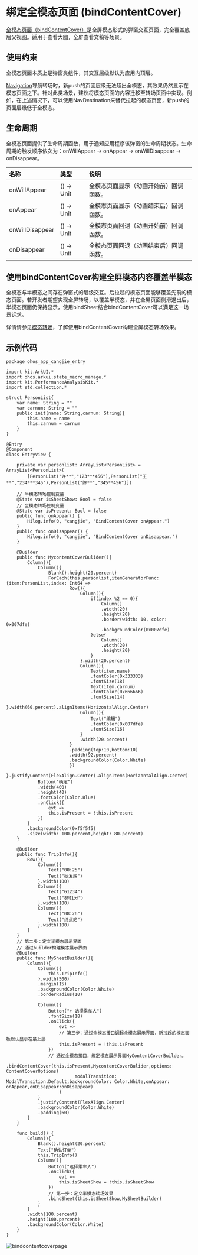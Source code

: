 # 绑定全模态页面 (bindContentCover)

[全模态页面（bindContentCover）](../../../reference/source_zh_cn/arkui-cj/cj-universal-attribute-bindcontentcover.md#func-bindcontentcoverboolunitcontentcoveroptions)是全屏模态形式的弹窗交互页面，完全覆盖底层父视图。适用于查看大图，全屏查看文稿等场景。

## 使用约束

全模态页面本质上是弹窗类组件，其交互层级默认为应用内顶层。

[Navigation](../../../reference/source_zh_cn/arkui-cj/cj-navigation-switching-navigation.md)导航转场时，新push的页面层级无法超出全模态，其效果仍然显示在模态页面之下。针对此类场景，建议将模态页面的内容迁移至转场页面中实现。例如，在上述情况下，可以使用NavDestination来替代拉起的模态页面，新push的页面层级低于全模态。

## 生命周期

全模态页面提供了生命周期函数，用于通知应用程序该弹窗的生命周期状态。生命周期的触发顺序依次为：onWillAppear -> onAppear -> onWillDisappear -> onDisappear。

| 名称            |类型| 说明                       |
| :----------------- | :------ | :---------------------------- |
| onWillAppear    | () -> Unit | 全模态页面显示（动画开始前）回调函数。 |
| onAppear    | () -> Unit | 全模态页面显示（动画结束后）回调函数。  |
| onWillDisappear | () -> Unit | 全模态页面回退（动画开始前）回调函数。 |
| onDisappear |() -> Unit  | 全模态页面回退（动画结束后）回调函数。     |

## 使用bindContentCover构建全屏模态内容覆盖半模态

全模态与半模态之间存在弹窗式的层级交互。后拉起的模态页面能够覆盖先前的模态页面。若开发者期望实现全屏转场，以覆盖半模态，并在全屏页面侧滑退出后，半模态页面仍保持显示，使用bindSheet结合bindContentCover可以满足这一场景诉求。

详情请参见[模态转场](./cj-modal-transition.md#使用bindcontentcover构建全屏模态转场效果)，了解使用bindContentCover构建全屏模态转场效果。

## 示例代码

 <!-- run -->

```cangjie
package ohos_app_cangjie_entry

import kit.ArkUI.*
import ohos.arkui.state_macro_manage.*
import kit.PerformanceAnalysisKit.*
import std.collection.*

struct PersonList{
    var name: String = ""
    var carnum: String = ""
    public init(name: String,carnum: String){
        this.name = name
        this.carnum = carnum
    }
}

@Entry
@Component
class EntryView {

    private var personlist: ArrayList<PersonList> = ArrayList<PersonList>(
        [PersonList("许**","123***456"),PersonList("王**","234***345"),PersonList("陈**","345**456")])

    // 半模态转场控制变量
    @State var isSheetShow: Bool = false
    // 全模态转场控制变量
    @State var isPresent: Bool = false
    public func onAppear() {
        Hilog.info(0, "cangjie", "BindContentCover onAppear.")
    }
    public func onDisappear() {
        Hilog.info(0, "cangjie", "BindContentCover onDisappear.")
    }

    @Builder
    public func MycontentCoverBulider(){
        Column(){
            Column(){
                Blank().height(20.percent)
                ForEach(this.personlist,itemGeneratorFunc:{item:PersonList,index: Int64 =>
                        Row(){
                            Column(){
                                if(index %2 == 0){
                                    Column()
                                    .width(20)
                                    .height(20)
                                    .border(width: 10, color: 0x007dfe)
                                    .backgroundColor(0x007dfe)
                                }else{
                                    Column()
                                    .width(20)
                                    .height(20)
                                }
                            }.width(20.percent)
                            Column(){
                                Text(item.name)
                                .fontColor(0x333333)
                                .fontSize(18)
                                Text(item.carnum)
                                .fontColor(0x666666)
                                .fontSize(14)
                            }.width(60.percent).alignItems(HorizontalAlign.Center)
                            Column(){
                                Text("编辑")
                                .fontColor(0x007dfe)
                                .fontSize(16)
                            }
                            .width(20.percent)
                        }
                        .padding(top:10,bottom:10)
                        .width(92.percent)
                        .backgroundColor(Color.White)
                        })
            }.justifyContent(FlexAlign.Center).alignItems(HorizontalAlign.Center)
            Button("确定")
            .width(400)
            .height(40)
            .fontColor(Color.Blue)
            .onClick({
                evt =>
                this.isPresent = !this.isPresent
            })
        }
        .backgroundColor(0xf5f5f5)
        .size(width: 100.percent,height: 80.percent)
    }

    @Builder
    public func TripInfo(){
        Row(){
            Column(){
                Text("00:25")
                Text("始发站")
            }.width(100)
            Column(){
                Text("G1234")
                Text("8时1分")
            }.width(100)
            Column(){
                Text("08:26")
                Text("终点站")
            }.width(100)
        }
    }
    // 第二步：定义半模态展示界面
    // 通过builder构建模态展示界面
    @Builder
    public func MySheetBuilder(){
        Column(){
            Column(){
                this.TripInfo()
            }.width(500)
            .margin(15)
            .backgroundColor(Color.White)
            .borderRadius(10)

            Column(){
                Button("+ 选择乘车人")
                .fontSize(18)
                .onClick({
                    evt =>
                    // 第三步：通过全模态接口调起全模态展示界面，新拉起的模态面板默认显示在最上层
                    this.isPresent = !this.isPresent
                })
                // 通过全模态接口，绑定模态展示界面MyContentCoverBuilder。
                .bindContentCover(this.isPresent,MycontentCoverBulider,options: ContentCoverOptions(
                          modalTransition: ModalTransition.Default,backgroundColor: Color.White,onAppear: onAppear,onDisappear:onDisappear)
                    )
            }
            .justifyContent(FlexAlign.Center)
            .backgroundColor(Color.White)
            .padding(60)
        }
    }

    func build() {
        Column(){
            Blank().height(20.percent)
            Text("确认订单")
            this.TripInfo()
            Column(){
                Button("选择乘车人")
                .onClick({
                    evt =>
                    this.isSheetShow = !this.isSheetShow
                })
                // 第一步：定义半模态转场效果
                .bindSheet(this.isSheetShow,MySheetBuilder)
            }
        }
        .width(100.percent)
        .height(100.percent)
        .backgroundColor(Color.White)
    }
}
```

![bindcontentcoverpage](./figures/bindContentCoverPage.gif)
